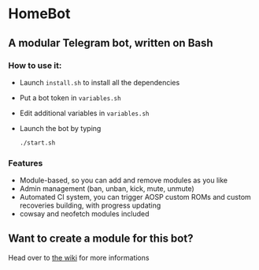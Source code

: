 # HomeBot

## A modular Telegram bot, written on Bash



### How to use it:

- Launch `install.sh` to install all the dependencies

- Put a bot token in `variables.sh`

- Edit additional variables in `variables.sh`

- Launch the bot by typing 

  ```bash
  ./start.sh
  ```

### Features

- Module-based, so you can add and remove modules as you like
- Admin management (ban, unban, kick, mute, unmute)
- Automated CI system, you can trigger AOSP custom ROMs and custom recoveries building, with progress updating
- cowsay and neofetch modules included



## Want to create a module for this bot?

Head over to [the wiki](https://github.com/SebaUbuntu/telegram-bot-bash/wiki) for more informations